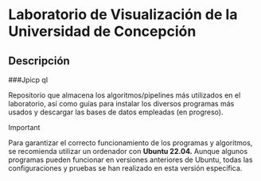 # Laboratorio de Visualización de la Universidad de Concepción

## Descripción

###Jpicp ql

Repositorio que almacena los algoritmos/pipelines más utilizados en el laboratorio, así como guías para instalar los diversos programas más usados y descargar las bases de datos empleadas (en progreso).



> [!IMPORTANT]  
> Para garantizar el correcto funcionamiento de los programas y algoritmos, se recomienda utilizar un ordenador con **Ubuntu 22.04.** Aunque algunos programas pueden funcionar en versiones anteriores de Ubuntu, todas las configuraciones y pruebas se han realizado en esta versión específica.
